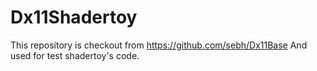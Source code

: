 # Dx11Shadertoy
This repository is checkout from https://github.com/sebh/Dx11Base
And used for test shadertoy's code.
